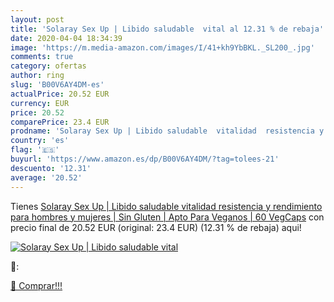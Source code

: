```yaml
---
layout: post
title: 'Solaray Sex Up | Libido saludable  vital al 12.31 % de rebaja'
date: 2020-04-04 18:34:39
image: 'https://m.media-amazon.com/images/I/41+kh9YbBKL._SL200_.jpg'
comments: true
category: ofertas
author: ring
slug: 'B00V6AY4DM-es'
actualPrice: 20.52 EUR
currency: EUR
price: 20.52
comparePrice: 23.4 EUR
prodname: 'Solaray Sex Up | Libido saludable  vitalidad  resistencia y rendimiento para hombres y mujeres | Sin Gluten | Apto Para Veganos | 60 VegCaps'
country: 'es'
flag: '🇪🇸'
buyurl: 'https://www.amazon.es/dp/B00V6AY4DM/?tag=tolees-21'
descuento: '12.31'
average: '20.52'
---
```


Tienes [Solaray Sex Up | Libido saludable  vitalidad  resistencia y rendimiento para hombres y mujeres | Sin Gluten | Apto Para Veganos | 60 VegCaps](https://www.amazon.es/dp/B00V6AY4DM/?tag=tolees-21) con precio final de  20.52 EUR (original: 23.4 EUR) (12.31 %  de rebaja) aqui!

[![Solaray Sex Up | Libido saludable  vital](https://m.media-amazon.com/images/I/41+kh9YbBKL._SL200_.jpg)](https://www.amazon.es/dp/B00V6AY4DM/?tag=tolees-21)

🔎:


[🛒 Comprar!!!](https://www.amazon.es/dp/B00V6AY4DM/?tag=tolees-21)
